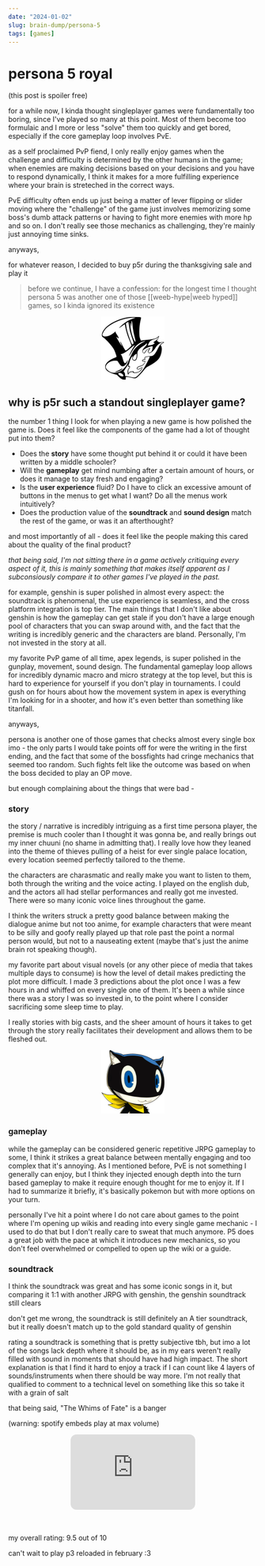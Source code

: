 ```yaml
---
date: "2024-01-02"
slug: brain-dump/persona-5
tags: [games]
---
```


# persona 5 royal

(this post is spoiler free)

for a while now, I kinda thought singleplayer games were fundamentally too boring, since I've played so many at this point. Most of them become too formulaic and I more or less "solve" them too quickly and get bored, especially if the core gameplay loop involves PvE. 

as a self proclaimed PvP fiend, I only really enjoy games when the challenge and difficulty is determined by the other humans in the game; when enemies are making decisions based on your decisions and you have to respond dynamically, I think it makes for a more fulfilling experience where your brain is streteched in the correct ways. 

PvE difficulty often ends up just being a matter of lever flipping or slider moving where the "challenge" of the game just involves memorizing some boss's dumb attack patterns or having to fight more enemies with more hp and so on. I don't really see those mechanics as challenging, they're mainly just annoying time sinks.

anyways,

for whatever reason, I decided to buy p5r during the thanksgiving sale and play it

> before we continue, I have a confession: for the longest time I thought persona 5 was another one of those [[weeb-hype|weeb hyped]] games, so I kinda ignored its existence

<center><img src="/images/p5logo.png" width="128" height="128" alt="p5logo"></center>

## why is p5r such a standout singleplayer game?

the number 1 thing I look for when playing a new game is how polished the game is. Does it feel like the components of the game had a lot of thought put into them? 

- Does the **story** have some thought put behind it or could it have been written by a middle schooler?
- Will the **gameplay** get mind numbing after a certain amount of hours, or does it manage to stay fresh and engaging?
- Is the **user experience** fluid? Do I have to click an excessive amount of buttons in the menus to get what I want? Do all the menus work intuitively?
- Does the production value of the **soundtrack** and **sound design** match the rest of the game, or was it an afterthought?

and most importantly of all - does it feel like the people making this cared about the quality of the final product?

*that being said, I'm not sitting there in a game actively critiquing every aspect of it, this is mainly something that makes itself apparent as I subconsiously compare it to other games I've played in the past.*

for example, genshin is super polished in almost every aspect: the soundtrack is phenomenal, the use experience is seamless, and the cross platform integration is top tier. The main things that I don't like about genshin is how the gameplay can get stale if you don't have a large enough pool of characters that you can swap around with, and the fact that the writing is incredibly generic and the characters are bland. Personally, I'm not invested in the story at all.

my favorite PvP game of all time, apex legends, is super polished in the gunplay, movement, sound design. The fundamental gameplay loop allows for incredibly dynamic macro and micro strategy at the top level, but this is hard to experience for yourself if you don't play in tournaments. I could gush on for hours about how the movement system in apex is everything I'm looking for in a shooter, and how it's even better than something like titanfall.

anyways,

persona is another one of those games that checks almost every single box imo - the only parts I would take points off for were the writing in the first ending, and the fact that some of the bossfights had cringe mechanics that seemed too random. Such fights felt like the outcome was based on when the boss decided to play an OP move.

but enough complaining about the things that were bad -

### story

the story / narrative is incredibly intriguing as a first time persona player, the premise is much cooler than I thought it was gonna be, and really brings out my inner chuuni (no shame in admitting that). I really love how they leaned into the theme of thieves pulling of a heist for ever single palace location, every location seemed perfectly tailored to the theme.

the characters are charasmatic and really make you want to listen to them, both through the writing and the voice acting. I played on the english dub, and the actors all had stellar performances and really got me invested. There were so many iconic voice lines throughout the game. 

I think the writers struck a pretty good balance between making the dialogue anime but not too anime, for example characters that were meant to be silly and goofy really played up that role past the point a normal person would, but not to a nauseating extent (maybe that's just the anime brain rot speaking though).

my favorite part about visual novels (or any other piece of media that takes multiple days to consume) is how the level of detail makes predicting the plot more difficult. I made 3 predictions about the plot once I was a few hours in and whiffed on every single one of them. It's been a while since there was a story I was so invested in, to the point where I consider sacrificing some sleep time to play.

I really stories with big casts, and the sheer amount of hours it takes to get through the story really facilitates their development and allows them to be fleshed out.

<center><img src="/images/morgana.png" width="128" height="128" alt="morgana"></center>

### gameplay

while the gameplay can be considered generic repetitive JRPG gameplay to some, I think it strikes a great balance between mentally engaging and too complex that it's annoying. As I mentioned before, PvE is not something I generally can enjoy, but I think they injected enough depth into the turn based gameplay to make it require enough thought for me to enjoy it. If I had to summarize it briefly, it's basically pokemon but with more options on your turn.

personally I've hit a point where I do not care about games to the point where I'm opening up wikis and reading into every single game mechanic - I used to do that but I don't really care to sweat that much anymore. P5 does a great job with the pace at which it introduces new mechanics, so you don't feel overwhelmed or compelled to open up the wiki or a guide.

### soundtrack

I think the soundtrack was great and has some iconic songs in it, but comparing it 1:1 with another JRPG with genshin, the genshin soundtrack still clears

don't get me wrong, the soundtrack is still definitely an A tier soundtrack, but it really doesn't match up to the gold standard quality of genshin

rating a soundtrack is something that is pretty subjective tbh, but imo a lot of the songs lack depth where it should be, as in my ears weren't really filled with sound in moments that should have had high impact. The short explanation is that I find it hard to enjoy a track if I can count like 4 layers of sounds/instruments when there should be way more. I'm not really that qualified to comment to a technical level on something like this so take it with a grain of salt

that being said, "The Whims of Fate" is a banger

(warning: spotify embeds play at max volume)

<center><iframe style="border-radius:12px" src="https://open.spotify.com/embed/track/73DCreJgfFdFxVnjsMSeo4?utm_source=generator&theme=0" width="50%" height="152" frameBorder="0" allowfullscreen="" allow="autoplay; clipboard-write; encrypted-media; fullscreen; picture-in-picture" loading="lazy"></iframe></center>

&nbsp;

my overall rating: 9.5 out of 10

can't wait to play p3 reloaded in february :3